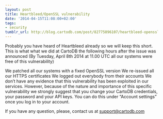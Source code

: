 ```yaml
---
layout: post
title: Heartbleed/OpenSSL vulnerability
date: '2014-04-15T11:08:00+02:00'
tags:
- security
tumblr_url: http://blog.cartodb.com/post/82775896107/heartbleed-openssl-vulnerability
---
```

Probably you have heard of Heartbleed already so we will keep this short. This is what what we did at CartoDB the following hours after the issue was announced (By Tuesday, April 8th 2014 at 11.00 UTC all our systems were free of this vulnerability)

We patched all our systems with a fixed OpenSSL version
We re-issued all our HTTPS certificates
We logged out everybody from their accounts
We don’t have any evidence that this vulnerability has been exploited in our services. However, because of the nature and importance of this specific vulnerability we strongly suggest that you change your CartoDB credentials, your password and your API keys. You can do this under “Account settings” once you log in to your account.

If you have any question, please, contact us at support@cartodb.com

